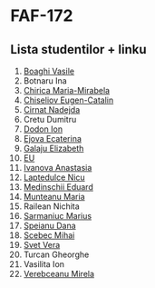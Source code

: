 # FAF-172 
## Lista studentilor + linku

1. [Boaghi Vasile](https://github.com/boaghivasile/OOP) 
2. Botnaru Ina
3. [Chirica Maria-Mirabela](https://github.com/ChiricaMirabela/oop_lab)
4. [Chiseliov Eugen-Catalin](https://github.com/chiselioveugen/OOP-work)
5. [Cirnat Nadejda](https://github.com/nadiusa/OOP)
6. Cretu Dumitru
7. [Dodon Ion](https://github.com/iondodon1998/UTM_OOP.git)
8. [Ejova Ecaterina](https://github.com/KatyaFAF172/POO)
9. [Galaju Elizabeth](https://github.com/ElizabetG/OOP)
10. [EU](https://github.com/AlinaGomeniuc/oop)
11. [Ivanova Anastasia](https://github.com/AshleyBlair/OOP)
12. [Laptedulce Nicu](https://github.com/Laptedulcenicu/OOP)
13. [Medinschii Eduard](https://github.com/FreakishNature/OOP)
14. [Munteanu Maria](https://github.com/MaryMN/oop)
15. Railean Nichita
16. [Sarmaniuc Marius](https://github.com/mariussarmaniuc/POO)  
17. [Speianu Dana](https://github.com/speianudana/OOP)
18. [Scebec Mihai](https://github.com/JingoBongo?tab=repositories)
19. [Svet Vera](https://github.com/verasv81/oop-labaratories)
20. Turcan Gheorghe
21. Vasilita Ion
22. [Verebceanu Mirela](https://github.com/mirelaverebceanu/OOP)
